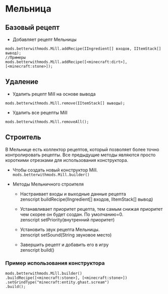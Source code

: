 # Мельница

## Базовый рецепт

* Добавляет рецепт Мельницы 

```zenscript
mods.betterwithmods.Mill.addRecipe(IIngredient[] входов, IItemStack[] вывод);
//Примеры
mods.betterwithmods.Mill.addRecipe([<minecraft:dirt>],[<minecraft:stone>]);
```

## Удаление

* Удалить рецепт Mill на основе вывода

```zenscript
mods.betterwithmods.Mill.remove(IItemStack[] выводы);
```

* Удалить все рецепты Mill

```zenscript
mods.betterwithmods.Mill.removeAll();
```

## Строитель

В Мельнице есть коллектор рецептов, который позволяет более точно контролировать рецепты. Все предыдущие методы являются просто короткими отрезками для использования конструктора.

* Чтобы создать новый конструктор Mill. `mods.betterwithmods.Mill.builder()`

* Методы Мельничного строителя
     
     * Настраивает входы и выходные данные рецепта  
              zenscript
              buildRecipe(IIngredient[] входов, IItemStack[] вывод)
     
     * Устанавливает приоритет рецепта, тем самым снижая приоритет чем скорее он будет создан. По умолчанию=0.  
              zenscript
              setPriority(внутренний приоритет)
     
     * Установить звук рецепта Мельницы.  
              zenscript
              setSound(String звуковое место)
     
     * Завершить рецепт и добавить его в игру  
              zenscript
              build()

### Пример использования конструктора

```zenscript
mods.betterwithmods.Mill.builder()
.buildRecipe([<minecraft:stone>], [<minecraft:stone>])
.setGrindType("minecraft:entity.ghast.scream")
.build();
```